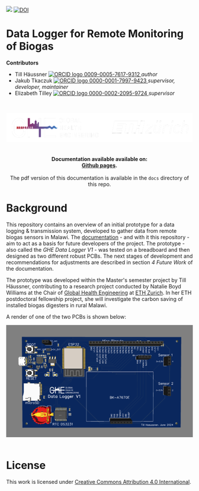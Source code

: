 <!-- badges: start -->

[![](https://img.shields.io/badge/License-CC_BY_4.0-lightgrey.svg)](https://creativecommons.org/licenses/by/4.0/)
[![DOI](https://zenodo.org/badge/DOI/10.5281/zenodo.12664475.svg)](https://doi.org/10.5281/zenodo.12664475)

<!-- badges: end -->

<h1>Data Logger for Remote Monitoring of Biogas</h1>

<b>Contributors</b>  
- Till Häussner <a href="https://orcid.org/0009-0005-7617-9312">
<img alt="ORCID logo" src="https://info.orcid.org/wp-content/uploads/2019/11/orcid_16x16.png" width="16" height="16" /> 0009-0005-7617-9312
</a> *author*  
- Jakub Tkaczuk <a href="https://orcid.org/0000-0001-7997-9423">
<img alt="ORCID logo" src="https://info.orcid.org/wp-content/uploads/2019/11/orcid_16x16.png" width="16" height="16" /> 0000-0001-7997-9423
</a> *supervisor, developer, maintainer*  
- Elizabeth Tilley <a href="https://orcid.org/0000-0002-2095-9724">
<img alt="ORCID logo" src="https://info.orcid.org/wp-content/uploads/2019/11/orcid_16x16.png" width="16" height="16" /> 0000-0002-2095-9724
</a> *supervisor*  

<br>
<p align="middle"> 
<img src="images/ETH_GHE_logo_negative.svg" width=600>
<br><br>
<br>
<b>Documentation available available on:<br \>
<a href="https://global-health-engineering.github.io/GHE-data-logger/">Github pages</a>.
</b>
<br><br>
The pdf version of this documentation is available in the <code>docs</code> directory of this repo.
</p>

# Background

This repository contains an overview of an initial prototype for a data logging & transmission system, developed to gather data from remote biogas sensors in Malawi. The <a href="https://global-health-engineering.github.io/GHE-data-logger/">documentation</a> - and with it this repository - aim to act as a basis for future developers of the project. The prototype - also called the *GHE Data Logger V1* - was tested on a breadboard and then designed as two different robust PCBs. The next stages of development and recommendations for adjustments are described in section *4 Future Work* of the documentation. 

The prototype was developed within the Master's semester project by Till Häussner, contributing to a research project conducted by Natalie Boyd Williams at the Chair of [Global Health Engineering](https://ghe.ethz.ch/) at [ETH Zurich](https://ethz.ch/en.html). In her ETH postdoctoral fellowship project, she will investigate the carbon saving of installed biogas digesters in rural Malawi.

A render of one of the two PCBs is shown below:
<br>
<p align="middle"> 
<img src="docs/images/GHE_datalogger_V1_3Dview4.png" width=800>
<br><br>

# License

This work is licensed under [Creative Commons Attribution 4.0
International](https://github.com/Global-Health-Engineering/GHE-data-logger/blob/main/LICENSE.md).
